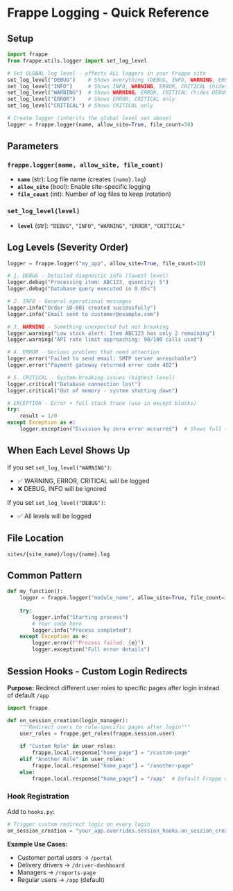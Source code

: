 # Frappe Logging - Quick Reference

## Setup

```python
import frappe
from frappe.utils.logger import set_log_level

# Set GLOBAL log level - affects ALL loggers in your Frappe site
set_log_level("DEBUG")    # Shows everything (DEBUG, INFO, WARNING, ERROR, CRITICAL)
set_log_level("INFO")     # Shows INFO, WARNING, ERROR, CRITICAL (hides DEBUG)
set_log_level("WARNING")  # Shows WARNING, ERROR, CRITICAL (hides DEBUG, INFO)
set_log_level("ERROR")    # Shows ERROR, CRITICAL only
set_log_level("CRITICAL") # Shows CRITICAL only

# Create logger (inherits the global level set above)
logger = frappe.logger(name, allow_site=True, file_count=50)
```

## Parameters

### `frappe.logger(name, allow_site, file_count)`
- **`name`** (str): Log file name (creates `{name}.log`)
- **`allow_site`** (bool): Enable site-specific logging 
- **`file_count`** (int): Number of log files to keep (rotation)

### `set_log_level(level)`
- **`level`** (str): `"DEBUG"`, `"INFO"`, `"WARNING"`, `"ERROR"`, `"CRITICAL"`

## Log Levels (Severity Order)

```python
logger = frappe.logger("my_app", allow_site=True, file_count=10)

# 1. DEBUG - Detailed diagnostic info (lowest level)
logger.debug("Processing item: ABC123, quantity: 5")
logger.debug("Database query executed in 0.05s")

# 2. INFO - General operational messages
logger.info("Order SO-001 created successfully")
logger.info("Email sent to customer@example.com")

# 3. WARNING - Something unexpected but not breaking
logger.warning("Low stock alert: Item ABC123 has only 2 remaining")
logger.warning("API rate limit approaching: 90/100 calls used")

# 4. ERROR - Serious problems that need attention
logger.error("Failed to send email: SMTP server unreachable")
logger.error("Payment gateway returned error code 402")

# 5. CRITICAL - System-breaking issues (highest level)
logger.critical("Database connection lost")
logger.critical("Out of memory - system shutting down")

# EXCEPTION - Error + full stack trace (use in except blocks)
try:
    result = 1/0
except Exception as e:
    logger.exception("Division by zero error occurred")  # Shows full traceback
```

## When Each Level Shows Up

If you set `set_log_level("WARNING")`:
- ✅ WARNING, ERROR, CRITICAL will be logged
- ❌ DEBUG, INFO will be ignored

If you set `set_log_level("DEBUG")`:
- ✅ All levels will be logged

## File Location
```
sites/{site_name}/logs/{name}.log
```

## Common Pattern

```python
def my_function():
    logger = frappe.logger("module_name", allow_site=True, file_count=30)
    
    try:
        logger.info("Starting process")
        # Your code here
        logger.info("Process completed")
    except Exception as e:
        logger.error(f"Process failed: {e}")
        logger.exception("Full error details")
```

## Session Hooks - Custom Login Redirects

**Purpose:** Redirect different user roles to specific pages after login instead of default `/app`

```python
import frappe

def on_session_creation(login_manager):
    """Redirect users to role-specific pages after login"""
    user_roles = frappe.get_roles(frappe.session.user)
    
    if "Custom Role" in user_roles:
        frappe.local.response["home_page"] = "/custom-page"
    elif "Another Role" in user_roles:
        frappe.local.response["home_page"] = "/another-page"  
    else:
        frappe.local.response["home_page"] = "/app"  # Default Frappe desk
```

### Hook Registration
Add to `hooks.py`:
```python
# Trigger custom redirect logic on every login
on_session_creation = "your_app.overrides.session_hooks.on_session_creation"
```

**Example Use Cases:**
- Customer portal users → `/portal`
- Delivery drivers → `/driver-dashboard`  
- Managers → `/reports-page`
- Regular users → `/app` (default)
